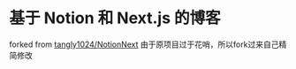 # 基于 Notion 和 Next.js 的博客

forked from [tangly1024/NotionNext](https://github.com/tangly1024/NotionNext)
由于原项目过于花哨，所以fork过来自己精简修改
